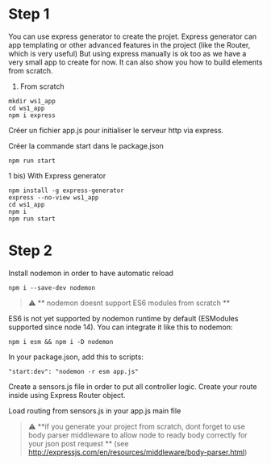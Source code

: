 # Step 1 

You can use express generator to create the projet.
Express generator can app templating or other advanced features in the project (like the Router, which is very useful) 
But using express manually is ok too as we have a very small app to create for now. It can also show you how to build elements from scratch. 

1) From scratch
```
mkdir ws1_app
cd ws1_app
npm i express
```
Créer un fichier app.js pour initialiser le serveur http via express.

Créer la commande start dans le package.json

```
npm run start
```

1 bis) With Express generator
```
npm install -g express-generator
express --no-view ws1_app
cd ws1_app
npm i
npm run start
```

# Step 2

Install nodemon in order to have automatic reload

```
npm i --save-dev nodemon
```

> :warning: ** nodemon doesnt support ES6 modules from scratch **

ES6 is not yet supported by nodemon runtime by default (ESModules supported since node 14). You can integrate it like this to nodemon:

```
npm i esm && npm i -D nodemon
```

In your package.json, add this to scripts:

```
"start:dev": "nodemon -r esm app.js"
```

Create a sensors.js file in order to put all controller logic. Create your route inside using Express Router object.

Load routing from sensors.js in your app.js main file

> :warning: **if you generate your project from scratch, dont forget to use body parser middleware to allow node to ready body correctly for your json post request ** (see http://expressjs.com/en/resources/middleware/body-parser.html)

